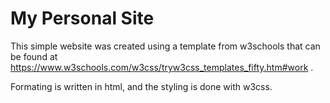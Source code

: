 # My Personal Site

This simple website was created using a template from w3schools that can be found at https://www.w3schools.com/w3css/tryw3css_templates_fifty.htm#work .

Formating is written in html, and the styling is done with w3css.
